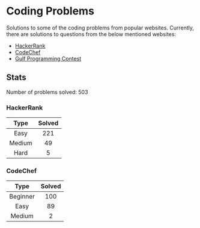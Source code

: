 # Coding Problems

Solutions to some of the coding problems from popular websites. Currently, there are solutions to questions from the below mentioned websites:
* [HackerRank](HackerRank "HackerRank")
* [CodeChef](CodeChef "CodeChef")
* [Gulf Programming Contest](Gulf%20Programming%20Contest "GPC")

## Stats

Number of problems solved: 503

### HackerRank

|Type|Solved|
|:---:|:---:|
|Easy|221|
|Medium|49|
|Hard|5|

### CodeChef

|Type|Solved|
|:---:|:---:|
|Beginner|100|
|Easy|89|
|Medium|2|